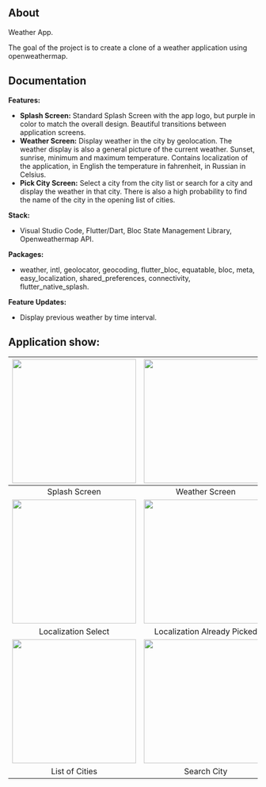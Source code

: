 ## About

Weather App.

The goal of the project is to create a clone of a weather application using openweathermap.

## Documentation

**Features:**

- **Splash Screen:** Standard Splash Screen with the app logo, but purple in color to match the overall design. Beautiful transitions between application screens.
- **Weather Screen:** Display weather in the city by geolocation. The weather display is also a general picture of the current weather. Sunset, sunrise, minimum and maximum temperature. Contains localization of the application, in English the temperature in fahrenheit, in Russian in Celsius.
- **Pick City Screen:** Select a city from the city list or search for a city and display the weather in that city. There is also a high probability to find the name of the city in the opening list of cities.

**Stack:**
- Visual Studio Code, Flutter/Dart, Bloc State Management Library, Openweathermap API.

**Packages:** 
- weather, intl, geolocator, geocoding, flutter_bloc, equatable, bloc, meta, easy_localization, shared_preferences, connectivity, flutter_native_splash.

**Feature Updates:** 
- Display previous weather by time interval.

## Application show:

| <img src="https://github.com/ERumor/weather_app/assets/57027295/62226c86-a8d8-4c9b-8dfa-c3df89056282" width="250"/> | <img src="https://github.com/ERumor/weather_app/assets/57027295/0d05bb98-b07b-4957-bb35-5be6045f43b6" width="250"/> | <img src="https://github.com/ERumor/weather_app/assets/57027295/8ad14c8e-b579-4dbe-87a4-c2f0abb736ae" width="250"/> |
| :---: | :---: | :---: |
| Splash Screen  | Weather Screen  | Pick City Screen |
|<img src="https://github.com/ERumor/weather_app/assets/57027295/2befaf94-961d-4ca4-aa8b-03b63c6edb6e" width="250"/> | <img src="https://github.com/ERumor/weather_app/assets/57027295/da8eae36-a91f-421e-929e-0ae9b1006d97" width="250"/> | <img src="https://github.com/ERumor/weather_app/assets/57027295/e77c2313-bcdd-47d2-8c4c-bce61b008851" width="250"/> |
| Localization Select | Localization Already Picked| Localization Change |
|<img src="https://github.com/ERumor/weather_app/assets/57027295/8e071cc6-084e-4c9d-a492-b55c2a4cec7d" width="250"/> | <img src="https://github.com/ERumor/weather_app/assets/57027295/8f516efe-ab14-4c4c-a335-ad9d83e81e48" width="250"/> | <img src="https://github.com/ERumor/weather_app/assets/57027295/7cb193a8-437f-4f1f-969e-bdf2b51efb20" width="250"/> |
| List of Cities | Search City | Weather for choosen City |

